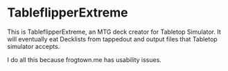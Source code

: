 # TableflipperExtreme
This is TableflipperExtreme, an MTG deck creator for Tabletop Simulator. It will eventually eat Decklists from tappedout and output files that Tabletop simulator accepts.

I do all this because frogtown.me has usability issues.
